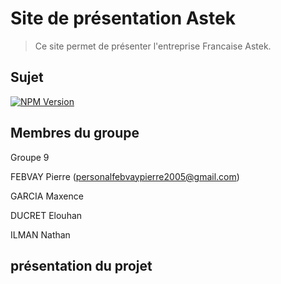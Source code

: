 # Site de présentation Astek
> Ce site permet de présenter l'entreprise Francaise Astek.

## Sujet
[![NPM Version][npm-image]][npm-url]


## Membres du groupe
Groupe 9

FEBVAY Pierre (personalfebvaypierre2005@gmail.com)

GARCIA Maxence

DUCRET Elouhan

ILMAN Nathan

## présentation du projet

[npm-image]: https://github.com/maxencegarcia/astek/blob/main/astek.png
[npm-url]: https://maxencegarcia.github.io/astek/ecologie.html

